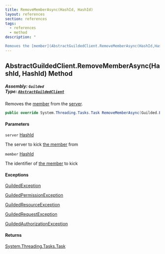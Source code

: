 ```yaml
---
title: RemoveMemberAsync(HashId, HashId)
layout: references
section: references
tags:
  - references
  - method
description: "

Removes the [member](AbstractGuildedClient.RemoveMemberAsync(HashId,HashId)#Guilded.AbstractGuildedClient.RemoveMemberAsync(Guilded.Base.HashId,Guilded.Base.HashId).member 'Guilded.AbstractGuildedClient.RemoveMemberAsync(Guilded.Base.HashId, Guilded.Base.HashId).member') from the [server](AbstractGuildedClient.RemoveMemberAsync(HashId,HashId)#Guilded.AbstractGuildedClient.RemoveMemberAsync(Guilded.Base.HashId,Guilded.Base.HashId).server 'Guilded.AbstractGuildedClient.RemoveMemberAsync(Guilded.Base.HashId, Guilded.Base.HashId).server')."
---
```


## AbstractGuildedClient.RemoveMemberAsync(HashId, HashId) Method
##### **Assembly:** `Guilded`<br/>**Type:** [`AbstractGuildedClient`](AbstractGuildedClient 'Guilded.AbstractGuildedClient')

Removes the [member](AbstractGuildedClient.RemoveMemberAsync(HashId,HashId)#Guilded.AbstractGuildedClient.RemoveMemberAsync(Guilded.Base.HashId,Guilded.Base.HashId).member 'Guilded.AbstractGuildedClient.RemoveMemberAsync(Guilded.Base.HashId, Guilded.Base.HashId).member') from the [server](AbstractGuildedClient.RemoveMemberAsync(HashId,HashId)#Guilded.AbstractGuildedClient.RemoveMemberAsync(Guilded.Base.HashId,Guilded.Base.HashId).server 'Guilded.AbstractGuildedClient.RemoveMemberAsync(Guilded.Base.HashId, Guilded.Base.HashId).server').

```csharp
public override System.Threading.Tasks.Task RemoveMemberAsync(Guilded.Base.HashId server, Guilded.Base.HashId member);
```
#### Parameters

<a name='Guilded.AbstractGuildedClient.RemoveMemberAsync(Guilded.Base.HashId,Guilded.Base.HashId).server'></a>

`server` [HashId](HashId 'Guilded.Base.HashId')

The server to kick [the member](Member 'Guilded.Base.Servers.Member') from

<a name='Guilded.AbstractGuildedClient.RemoveMemberAsync(Guilded.Base.HashId,Guilded.Base.HashId).member'></a>

`member` [HashId](HashId 'Guilded.Base.HashId')

The identifier of [the member](Member 'Guilded.Base.Servers.Member') to kick

#### Exceptions

[GuildedException](GuildedException 'Guilded.Base.GuildedException')

[GuildedPermissionException](GuildedPermissionException 'Guilded.Base.GuildedPermissionException')

[GuildedResourceException](GuildedResourceException 'Guilded.Base.GuildedResourceException')

[GuildedRequestException](GuildedRequestException 'Guilded.Base.GuildedRequestException')

[GuildedAuthorizationException](GuildedAuthorizationException 'Guilded.Base.GuildedAuthorizationException')

#### Returns
[System.Threading.Tasks.Task](https://docs.microsoft.com/en-us/dotnet/api/System.Threading.Tasks.Task 'System.Threading.Tasks.Task')